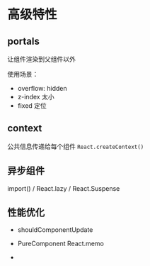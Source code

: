 # 高级特性

## portals

让组件渲染到父组件以外

使用场景：

- overflow: hidden
- z-index 太小
- fixed 定位

## context

公共信息传递给每个组件
`React.createContext()`

## 异步组件

import() / React.lazy / React.Suspense

## 性能优化

- shouldComponentUpdate

- PureComponent  React.memo

- 
